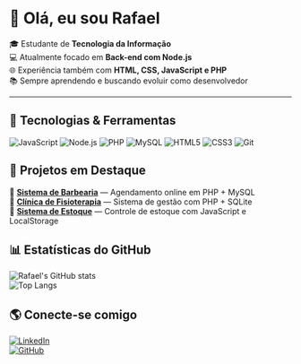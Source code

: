# 👋 Olá, eu sou Rafael  

🎓 Estudante de **Tecnologia da Informação**  
💻 Atualmente focado em **Back-end com Node.js**  
🌐 Experiência também com **HTML, CSS, JavaScript e PHP**  
📚 Sempre aprendendo e buscando evoluir como desenvolvedor

---

## 🚀 Tecnologias & Ferramentas
![JavaScript](https://img.shields.io/badge/-JavaScript-333?style=for-the-badge&logo=javascript)
![Node.js](https://img.shields.io/badge/-Node.js-333?style=for-the-badge&logo=node.js)
![PHP](https://img.shields.io/badge/-PHP-333?style=for-the-badge&logo=php)
![MySQL](https://img.shields.io/badge/-MySQL-333?style=for-the-badge&logo=mysql)
![HTML5](https://img.shields.io/badge/-HTML5-333?style=for-the-badge&logo=html5)
![CSS3](https://img.shields.io/badge/-CSS3-333?style=for-the-badge&logo=css3)
![Git](https://img.shields.io/badge/-Git-333?style=for-the-badge&logo=git)

## 📌 Projetos em Destaque
🔹 [**Sistema de Barbearia**](https://github.com/Rafazxk/barbearia) — Agendamento online em PHP + MySQL  
🔹 [**Clínica de Fisioterapia**](https://github.com/Rafazxk/clinica-fisioterapia) — Sistema de gestão com PHP + SQLite  
🔹 [**Sistema de Estoque**](https://github.com/Rafazxk/sistema-estoque) — Controle de estoque com JavaScript e LocalStorage  

## 📊 Estatísticas do GitHub
![Rafael's GitHub stats](https://github-readme-stats.vercel.app/api?username=Rafazxk&show_icons=true&theme=radical)  
![Top Langs](https://github-readme-stats.vercel.app/api/top-langs/?username=Rafazxk&layout=compact&theme=radical)

## 🌎 Conecte-se comigo
[![LinkedIn](https://img.shields.io/badge/-LinkedIn-blue?style=for-the-badge&logo=linkedin)](https://linkedin.com)  
[![GitHub](https://img.shields.io/badge/-GitHub-black?style=for-the-badge&logo=github)](https://github.com/Rafazxk)

<!--
**Rafazxk/Rafazxk** is a ✨ _special_ ✨ repository because its `README.md` (this file) appears on your GitHub profile.

Here are some ideas to get you started:

- 🔭 I’m currently working on ...
- 🌱 I’m currently learning ...
- 👯 I’m looking to collaborate on ...
- 🤔 I’m looking for help with ...
- 💬 Ask me about ...
- 📫 How to reach me: ...
- 😄 Pronouns: ...
- ⚡ Fun fact: ...
-->
